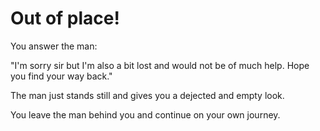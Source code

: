 # Out of place!

You answer the man:

"I'm sorry sir but I'm also a bit lost and would not be of much help. Hope you find your way back."

The man just stands still and gives you a dejected and empty look.

You leave the man behind you and continue on your own journey.
